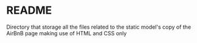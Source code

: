 # README # 

Directory that storage all the files related to the static model's copy of the AirBnB page
making use of HTML and CSS only
